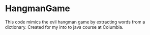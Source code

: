 # HangmanGame
This code mimics the evil hangman game by extracting words from a dictionary. Created for my into to java course at Columbia.
